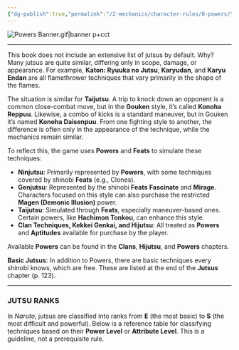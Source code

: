 ```yaml
---
{"dg-publish":true,"permalink":"/2-mechanics/character-rules/8-powers/"}
---
```


![Powers Banner.gif|banner p+cct](/img/user/z_Assets/Misc/Powers%20Banner.gif)

---
This book does not include an extensive list of jutsus by default. Why? Many jutsus are quite similar, differing only in scope, damage, or appearance. For example, **Katon: Ryuuka no Jutsu**, **Karyudan**, and **Karyu Endan** are all flamethrower techniques that vary primarily in the shape of the flames.

The situation is similar for **Taijutsu**. A trip to knock down an opponent is a common close-combat move, but in the **Gouken** style, it’s called **Konoha Reppuu**. Likewise, a combo of kicks is a standard maneuver, but in Gouken it’s named **Konoha Daisenpuu**. From one fighting style to another, the difference is often only in the appearance of the technique, while the mechanics remain similar.

To reflect this, the game uses **Powers** and **Feats** to simulate these techniques:

- **Ninjutsu**: Primarily represented by **Powers**, with some techniques covered by shinobi **Feats** (e.g., Clones).
- **Genjutsu**: Represented by the shinobi **Feats** **Fascinate** and **Mirage**. Characters focused on this style can also purchase the restricted **Magen (Demonic Illusion)** power.
- **Taijutsu**: Simulated through **Feats**, especially maneuver-based ones. Certain powers, like **Hachimon Tonkou**, can enhance this style.
- **Clan Techniques, Kekkei Genkai, and Hijutsu**: All treated as **Powers** and **Aptitudes** available for purchase by the player.

Available **Powers** can be found in the **Clans**, **Hijutsu**, and **Powers** chapters.

**Basic Jutsus**: In addition to Powers, there are basic techniques every shinobi knows, which are free. These are listed at the end of the **Jutsus** chapter (p. 123).

---

### JUTSU RANKS

In _Naruto_, jutsus are classified into ranks from **E** (the most basic) to **S** (the most difficult and powerful). Below is a reference table for classifying techniques based on their **Power Level** or **Attribute Level**. This is a guideline, not a prerequisite rule.